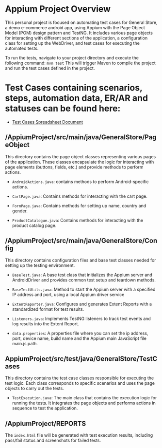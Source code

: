 # Appium Project Overview

This personal project is focused on automating test cases for General Store, a demo e-commerce android app, using Appium with the Page Object Model (POM) design pattern and TestNG. It includes various page objects for interacting with different sections of the application, a configuration class for setting up the WebDriver, and test cases for executing the automated tests.

To run the tests, navigate to your project directory and execute the following command:
	```mvn test```
 This will trigger Maven to compile the project and run the test cases defined in the project.

# Test Cases containing scenarios, steps, automation data, ER/AR and statuses can be found here:
* [Test Cases Spreadsheet Document](https://docs.google.com/spreadsheets/d/1J8PG6RX7NOmLY7BsYBn9He6ZeVsJumMPcQ-YbOtwo8w/edit?pli=1&gid=0#gid=0)

## /AppiumProject/src/main/java/GeneralStore/PageObject
This directory contains the page object classes representing various pages of the application. These classes encapsulate the logic for interacting with page elements (buttons, fields, etc.) and provide methods to perform actions.

* ```AndroidActions.java```: contains methods to perform Android-specific actions.

* ```CartPage.java```: Contains methods for interacting with the cart page.

* ```FormPage.java```: Contains methods for setting up name, country and gender.

* ```ProductCatalogue.java```: Contains methods for interacting with the product catalog page.

## /AppiumProject/src/main/java/GeneralStore/Config
This directory contains configuration files and base test classes needed for setting up the testing environment.

* ```BaseTest.java```: A base test class that initializes the Appium server and AndroidDriver and provides common test setup and teardown methods.

* ```BaseTestUtils.java```: Method to start the Appium server with a specified IP address and port, using a local Appium driver service

* ```ExtentReporter.java```: Configures and generates Extent Reports with a standardized format for test results. 

* ```Listeners.java```: Implements TestNG listeners to track test events and log results into the Extent Report.	

* ```data.properties```: A properties file where you can set the ip address, port, device name, build name and the Appium main JavaScript file main.js path.

## AppiumProject/src/test/java/GeneralStore/TestCases
This directory contains the test case classes responsible for executing the test logic. Each class corresponds to specific scenarios and uses the page objects to carry out the tests.

* ```TestExecution.java```: The main class that contains the execution logic for running the tests. It integrates the page objects and performs actions in sequence to test the application.

## /AppiumProject/REPORTS
The ```index.html``` file will be generated with test execution results, including pass/fail status and screenshots for failed tests.